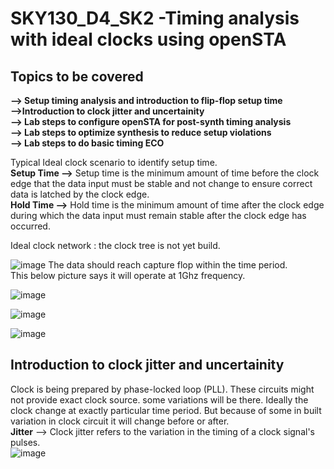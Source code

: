 #  SKY130_D4_SK2 -Timing analysis with ideal clocks using openSTA
##  Topics to be covered
**--> Setup timing analysis and introduction to flip-flop setup time**   
**-->Introduction to clock jitter and uncertainity**  
**--> Lab steps to configure openSTA for post-synth timing analysis**    
**--> Lab steps to optimize synthesis to reduce setup violations**    
**--> Lab steps to do basic timing ECO**    



Typical Ideal clock scenario to identify setup time.   
**Setup Time -->** Setup time is the minimum amount of time before the clock edge that the data input
must be stable and not change to ensure correct data is latched by the clock edge.   
**Hold Time -->** Hold time is the minimum amount of time after the clock edge during which the data
input must remain stable after the clock edge has occurred.   

Ideal clock network : the clock tree is not yet build.  

![image](https://github.com/Gayathri4801/NASSCOM-VSD-IAT/assets/163323618/63308581-2598-47bc-bad5-f81afa1e04cf)
The data should reach capture flop within the time period.   
This below picture says it will operate at 1Ghz frequency.  

![image](https://github.com/Gayathri4801/NASSCOM-VSD-IAT/assets/163323618/f42f9007-358b-496e-8680-6ad178bc30df)

![image](https://github.com/Gayathri4801/NASSCOM-VSD-IAT/assets/163323618/3b32c2a9-a0d1-49dc-9d36-79be4ceb733f)

![image](https://github.com/Gayathri4801/NASSCOM-VSD-IAT/assets/163323618/3a41ded1-cf58-477a-901c-d5945f00a1b7)

## Introduction to clock jitter and uncertainity   

Clock is being prepared by phase-locked loop (PLL).   These circuits might not provide exact clock source. some variations will be there.  Ideally the clock change at exactly particular time period. But because of some in built variation in clock circuit it will change before or after.   
**Jitter** --> Clock jitter refers to the variation in the timing of a clock signal's pulses.   
![image](https://github.com/Gayathri4801/NASSCOM-VSD-IAT/assets/163323618/64f82c17-5fe0-4141-a663-e85935eb57b1)
